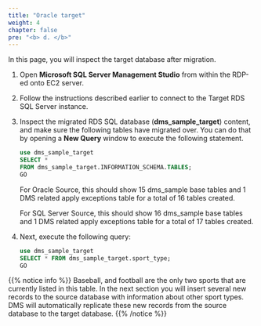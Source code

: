 ```yaml
---
title: "Oracle target"
weight: 4
chapter: false
pre: "<b> d. </b>"
---
```


In this page, you will inspect the target database after migration.

1. Open **Microsoft SQL Server Management Studio** from within the RDP-ed onto EC2 server.

1. Follow the instructions described earlier to connect to the Target RDS SQL Server instance.

1. Inspect the migrated RDS SQL database (**dms_sample_target**) content, and make sure the following tables have migrated over. You can do that by opening a **New Query** window to execute the following statement.

    ```sql
    use dms_sample_target
    SELECT *
    FROM dms_sample_target.INFORMATION_SCHEMA.TABLES;
    GO
    ```

    For Oracle Source, this should show 15 dms_sample base tables and 1 DMS related apply exceptions table for a total of 16 tables created.

    For SQL Server Source, this should show 16 dms_sample base tables and 1 DMS related apply exceptions table for a total of 17 tables created.

1. Next, execute the following query:

    ```sql
    use dms_sample_target
    SELECT * FROM dms_sample_target.sport_type;
    GO
    ```

{{% notice info %}}
Baseball, and football are the only two sports that are currently listed in this table. In the next section you will insert several new records to the source database with information about other sport types. DMS will automatically replicate these new records from the source database to the target database.
{{% /notice %}}